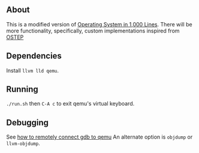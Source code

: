 ## About
This is a modified version of [Operating System in 1,000 Lines](https://operating-system-in-1000-lines.vercel.app/en/). 
There will be more functionality, specifically, custom implementations inspired from [OSTEP](https://pages.cs.wisc.edu/~remzi/OSTEP/)

## Dependencies
Install `llvm lld qemu`.

## Running
`./run.sh` then `C-A c` to exit qemu's virtual keyboard. 

## Debugging
See [how to remotely connect gdb to qemu](https://qemu-project.gitlab.io/qemu/system/gdb.html)
An alternate option is `objdump` or `llvm-objdump`. 
